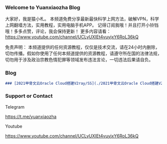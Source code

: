 ### Welcome to Yuanxiaozha Blog

大家好，我是猿小札。 本频道免费分享最新最快科学上网方法，破解VPN，科学上网翻墙方法，实用教程，实用电脑手机APP。 记得订阅我哦！并且打开小铃铛哦！多多点赞，评论，我会保持更新！ 更多内容请看：https://www.youtube.com/channel/UCLyUXIEt4vuyjxY6RoL36kQ 



免责声明： 本频道提供的任何资源教程，仅仅是技术交流，请在24小时内删除，切勿传播。假如你使用了任何本频道提供的资源教程，请遵守所在国的法律法规，切勿用于涉及政治宗教色情犯罪等领域发布违法言论，一切违法后果请自负。



### Blog

```markdown
### [2021甲骨文云Oracle Cloud搭建V2ray/SS](./2021甲骨文云Oracle Cloud搭建V2ray和SS.md)
```

### Support or Contact

Telegram

https://t.me/yuanxiaozha



Youtube

https://www.youtube.com/channel/UCLyUXIEt4vuyjxY6RoL36kQ

